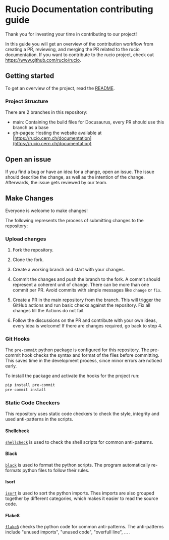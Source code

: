 # Rucio Documentation contributing guide

Thank you for investing your time in contributing to our project!

In this guide you will get an overview of the contribution workflow from
creating a PR, reviewing, and merging the PR related to the rucio
documentation. If you want to contribute to the rucio project, check out
<https://www.github.com/rucio/rucio>.

## Getting started

To get an overview of the project, read the [README](README.md).

### Project Structure

There are 2 branches in this repository:

- main: Containing the build files for Docusaurus, every PR should use this
  branch as a base
- gh-pages: Hosting the website available at
  [https://rucio.cern.ch/documentation](https://rucio.cern.ch/documentation)

## Open an issue

If you find a bug or have an idea for a change, open an issue. The issue should
describe the change, as well as the intention of the change. Afterwards, the
issue gets reviewed by our team.

## Make Changes

Everyone is welcome to make changes!

The following represents the process of submitting changes to the repository:

### Upload changes

1. Fork the repository.

1. Clone the fork.

1. Create a working branch and start with your changes.

1. Commit the changes and push the branch to the fork. A commit should represent
   a coherent unit of change. There can be more than one commit per PR. Avoid
   commits with simple messages like `change` or `fix`.

1. Create a PR in the main repository from the branch. This will trigger the
   GitHub actions and run basic checks against the repository. Fix all changes
   till the Actions do not fail.

1. Follow the discussions on the PR and contribute with your own ideas, every
   idea is welcome! If there are changes required, go back to step 4.

### Git Hooks

The `pre-commit` python package is configured for this repository. The
pre-commit hook checks the syntax and format of the files before committing. This
saves time in the development process, since minor errors are noticed early.

To install the package and activate the hooks for the project run:

```bash
pip install pre-commit
pre-commit install
```

### Static Code Checkers

This repository uses static code checkers to check the style, integrity and used
anti-patterns in the scripts.

#### Shellcheck

[`shellcheck`](https://github.com/koalaman/shellcheck) is used to check the
shell scripts for common anti-patterns.

#### Black

[`black`](https://github.com/psf/black) is used to format the python
scripts. The program automatically re-formats python files to follow their
rules.

#### Isort

[`isort`](https://github.com/pycqa/isort) is used to sort the python
imports. Thes imports are also grouped together by different categories, which
makes it easier to read the source code.

#### Flake8

[`flake8`](https://github.com/PyCQA/flake8) checks the python code for common
anti-patterns. The anti-patterns include "unused imports", "unused code",
"overfull line", ... .
